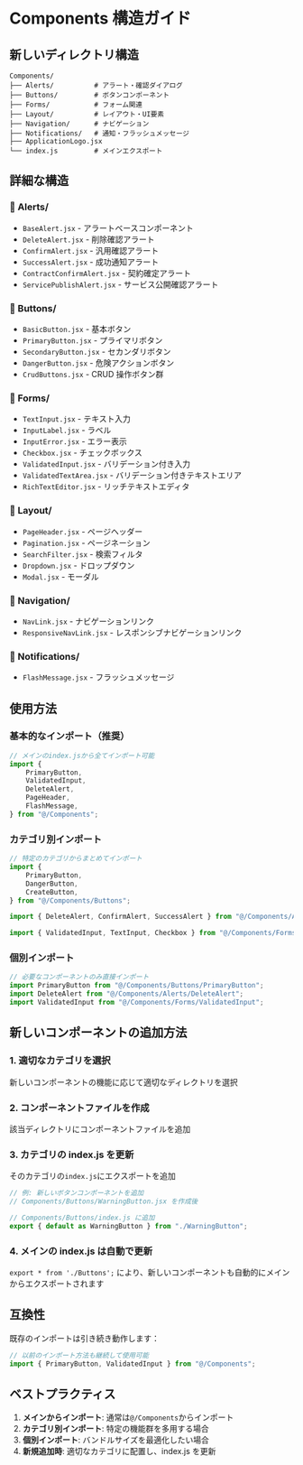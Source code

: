# Components 構造ガイド

## 新しいディレクトリ構造

```
Components/
├── Alerts/          # アラート・確認ダイアログ
├── Buttons/         # ボタンコンポーネント
├── Forms/           # フォーム関連
├── Layout/          # レイアウト・UI要素
├── Navigation/      # ナビゲーション
├── Notifications/   # 通知・フラッシュメッセージ
├── ApplicationLogo.jsx
└── index.js         # メインエクスポート
```

## 詳細な構造

### 📁 Alerts/

-   `BaseAlert.jsx` - アラートベースコンポーネント
-   `DeleteAlert.jsx` - 削除確認アラート
-   `ConfirmAlert.jsx` - 汎用確認アラート
-   `SuccessAlert.jsx` - 成功通知アラート
-   `ContractConfirmAlert.jsx` - 契約確定アラート
-   `ServicePublishAlert.jsx` - サービス公開確認アラート

### 📁 Buttons/

-   `BasicButton.jsx` - 基本ボタン
-   `PrimaryButton.jsx` - プライマリボタン
-   `SecondaryButton.jsx` - セカンダリボタン
-   `DangerButton.jsx` - 危険アクションボタン
-   `CrudButtons.jsx` - CRUD 操作ボタン群

### 📁 Forms/

-   `TextInput.jsx` - テキスト入力
-   `InputLabel.jsx` - ラベル
-   `InputError.jsx` - エラー表示
-   `Checkbox.jsx` - チェックボックス
-   `ValidatedInput.jsx` - バリデーション付き入力
-   `ValidatedTextArea.jsx` - バリデーション付きテキストエリア
-   `RichTextEditor.jsx` - リッチテキストエディタ

### 📁 Layout/

-   `PageHeader.jsx` - ページヘッダー
-   `Pagination.jsx` - ページネーション
-   `SearchFilter.jsx` - 検索フィルタ
-   `Dropdown.jsx` - ドロップダウン
-   `Modal.jsx` - モーダル

### 📁 Navigation/

-   `NavLink.jsx` - ナビゲーションリンク
-   `ResponsiveNavLink.jsx` - レスポンシブナビゲーションリンク

### 📁 Notifications/

-   `FlashMessage.jsx` - フラッシュメッセージ

## 使用方法

### 基本的なインポート（推奨）

```jsx
// メインのindex.jsから全てインポート可能
import {
    PrimaryButton,
    ValidatedInput,
    DeleteAlert,
    PageHeader,
    FlashMessage,
} from "@/Components";
```

### カテゴリ別インポート

```jsx
// 特定のカテゴリからまとめてインポート
import {
    PrimaryButton,
    DangerButton,
    CreateButton,
} from "@/Components/Buttons";

import { DeleteAlert, ConfirmAlert, SuccessAlert } from "@/Components/Alerts";

import { ValidatedInput, TextInput, Checkbox } from "@/Components/Forms";
```

### 個別インポート

```jsx
// 必要なコンポーネントのみ直接インポート
import PrimaryButton from "@/Components/Buttons/PrimaryButton";
import DeleteAlert from "@/Components/Alerts/DeleteAlert";
import ValidatedInput from "@/Components/Forms/ValidatedInput";
```

## 新しいコンポーネントの追加方法

### 1. 適切なカテゴリを選択

新しいコンポーネントの機能に応じて適切なディレクトリを選択

### 2. コンポーネントファイルを作成

該当ディレクトリにコンポーネントファイルを追加

### 3. カテゴリの index.js を更新

そのカテゴリの`index.js`にエクスポートを追加

```jsx
// 例: 新しいボタンコンポーネントを追加
// Components/Buttons/WarningButton.jsx を作成後

// Components/Buttons/index.js に追加
export { default as WarningButton } from "./WarningButton";
```

### 4. メインの index.js は自動で更新

`export * from './Buttons';` により、新しいコンポーネントも自動的にメインからエクスポートされます

## 互換性

既存のインポートは引き続き動作します：

```jsx
// 以前のインポート方法も継続して使用可能
import { PrimaryButton, ValidatedInput } from "@/Components";
```

## ベストプラクティス

1. **メインからインポート**: 通常は`@/Components`からインポート
2. **カテゴリ別インポート**: 特定の機能群を多用する場合
3. **個別インポート**: バンドルサイズを最適化したい場合
4. **新規追加時**: 適切なカテゴリに配置し、index.js を更新
